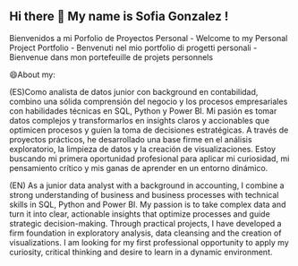 ## Hi there 👋 My name is Sofia Gonzalez ! 

Bienvenidos a mi Porfolio de Proyectos Personal - Welcome to my Personal Project Portfolio - Benvenuti nel mio portfolio di progetti personali - Bienvenue dans mon portefeuille de projets personnels 

😄About my: 

(ES)Como analista de datos junior con background en contabilidad, combino una sólida comprensión del negocio y los procesos empresariales con habilidades técnicas en SQL, Python y Power BI. Mi pasión es tomar datos complejos y transformarlos en insights claros y accionables que optimicen procesos y guíen la toma de decisiones estratégicas. A través de proyectos prácticos, he desarrollado una base firme en el análisis exploratorio, la limpieza de datos y la creación de visualizaciones. Estoy buscando mi primera oportunidad profesional para aplicar mi curiosidad, mi pensamiento crítico y mis ganas de aprender en un entorno dinámico.

(EN) As a junior data analyst with a background in accounting, I combine a strong understanding of business and business processes with technical skills in SQL, Python and Power BI. My passion is to take complex data and turn it into clear, actionable insights that optimize processes and guide strategic decision-making. Through practical projects, I have developed a firm foundation in exploratory analysis, data cleansing and the creation of visualizations. I am looking for my first professional opportunity to apply my curiosity, critical thinking and desire to learn in a dynamic environment.

